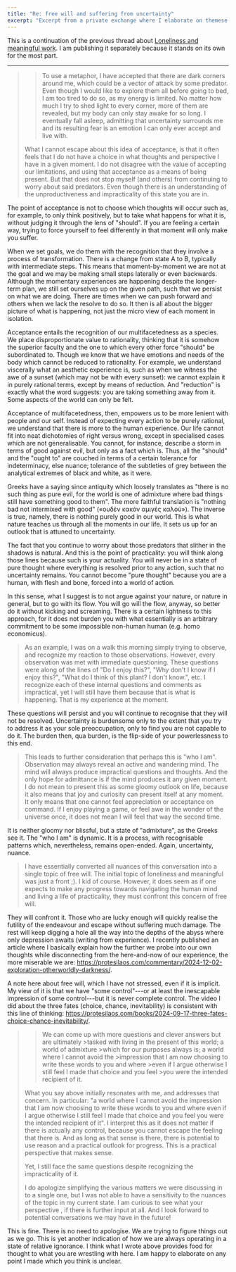 ```yaml
---
title: "Re: free will and suffering from uncertainty"
excerpt: "Excerpt from a private exchange where I elaborate on themese of uncertainty, unpleasant thoughts, and questions about free will."
---
```


This is a continuation of the previous thread about [Loneliness and
meaningful work](https://protesilaos.com/commentary/2025-01-03-re-loneliness-meaningful-work/).
I am publishing it separately because it stands on its own for the
most part.

* * *

>> To use a metaphor, I have accepted that there are dark corners
>> around me, which could be a vector of attack by some predator. Even
>> though I would like to explore them all before going to bed, I am
>> too tired to do so, as my energy is limited. No matter how much I
>> try to shed light to every corner, more of them are revealed, but
>> my body can only stay awake for so long. I eventually fall asleep,
>> admitting that uncertainty surrounds me and its resulting fear is
>> an emotion I can only ever accept and live with.
>
> What I cannot escape about this idea of acceptance, is that it often
> feels that I do not have a choice in what thoughts and perspective I
> have in a given moment. I do not disagree with the value of
> accepting our limitations, and using that acceptance as a means of
> being present. But that does not stop myself (and others) from
> continuing to worry about said predators. Even though there is an
> understanding of the unproductiveness and impracticality of this
> state you are in.

The point of acceptance is not to choose which thoughts will occur
such as, for example, to only think positively, but to take what
happens for what it is, without judging it through the lens of
"should". If you are feeling a certain way, trying to force yourself
to feel differently in that moment will only make you suffer.

When we set goals, we do them with the recognition that they involve a
process of transformation. There is a change from state A to B,
typically with intermediate steps. This means that moment-by-moment we
are not at the goal and we may be making small steps laterally or even
backwards. Although the momentary experiences are happening despite
the longer-term plan, we still set ourselves up on the given path,
such that we persist on what we are doing. There are times when we can
push forward and others when we lack the resolve to do so. It then is
all about the bigger picture of what is happening, not just the micro
view of each moment in isolation.

Acceptance entails the recognition of our multifacetedness as a
species. We place disproportionate value to rationality, thinking that
it is somehow the superior faculty and the one to which every other
force "should" be subordinated to. Though we know that we have
emotions and needs of the body which cannot be reduced to rationality.
For example, we understand viscerally what an aesthetic experience is,
such as when we witness the awe of a sunset (which may not be with
every sunset): we cannot explain it in purely rational terms, except
by means of reduction. And "reduction" is exactly what the word
suggests: you are taking something away from it. Some aspects of the
world can only be felt.

Acceptance of multifacetedness, then, empowers us to be more lenient
with people and our self. Instead of expecting every action to be
purely rational, we understand that there is more to the human
experience. Our life cannot fit into neat dichotomies of right versus
wrong, except in specialised cases which are not generalisable. You
cannot, for instance, describe a storm in terms of good against evil,
but only as a fact which is. Thus, all the "should" and the "ought to"
are couched in terms of a certain tolerance for indeterminacy, else
nuance; tolerance of the subtleties of grey between the analytical
extremes of black and white, as it were.

Greeks have a saying since antiquity which loosely translates as
"there is no such thing as pure evil, for the world is one of
admixture where bad things still have something good to them". The
more faithful translation is "nothing bad not intermixed with good"
(«ουδέν κακόν αμιγές καλού»). The inverse is true, namely, there is
nothing purely good in our world. This is what nature teaches us
through all the moments in our life. It sets us up for an outlook that
is attuned to uncertainty.

The fact that you continue to worry about those predators that slither
in the shadows is natural. And this is the point of practicality: you
will think along those lines because such is your actuality. You will
never be in a state of pure thought where everything is resolved prior
to any action, such that no uncertainty remains. You cannot become
"pure thought" because you are a human, with flesh and bone, forced
into a world of action.

In this sense, what I suggest is to not argue against your nature, or
nature in general, but to go with its flow. You will go will the flow,
anyway, so better do it without kicking and screaming. There is a
certain lightness to this approach, for it does not burden you with
what essentially is an arbitrary commitment to be some impossible
non-human human (e.g. homo economicus).

> As an example, I was on a walk this morning simply trying to
> observe, and recognize my reaction to those observations. However,
> every observation was met with immediate questioning. These
> questions were along of the lines of "Do I enjoy this?", "Why don't
> I know if I enjoy this?", "What do I think of this plant? I don't
> know.", etc. I recognize each of these internal questions and
> comments as impractical, yet I will still have them because that is
> what is happening. That is my experience at the moment.

These questions will persist and you will continue to recognise that
they will not be resolved. Uncertainty is burdensome only to the
extent that you try to address it as your sole preoccupation, only to
find you are not capable to do it. The burden then, qua burden, is the
flip-side of your powerlessness to this end.

> This leads to further consideration that perhaps this is "who I am".
> Observation may always reveal an active and wandering mind. The mind
> will always produce impractical questions and thoughts. And the only
> hope for admittance is if the mind produces it any given moment. I
> do not mean to present this as some gloomy outlook on life, because
> it also means that joy and curiosity can present itself at any
> moment. It only means that one cannot feel appreciation or
> acceptance on command. If I enjoy playing a game, or feel awe in the
> wonder of the universe once, it does not mean I will feel that way
> the second time.

It is neither gloomy nor blissful, but a state of "admixture", as the
Greeks see it. The "who I am" is dynamic. It is a process, with
recognisable patterns which, nevertheless, remains open-ended. Again,
uncertainty, nuance.

> I have essentially converted all nuances of this conversation into a
> single topic of free will. The initial topic of loneliness and
> meaningful was just a front ;). I kid of course. However, it does
> seem as if one expects to make any progress towards navigating the
> human mind and living a life of practicality, they must confront
> this concern of free will.

They will confront it. Those who are lucky enough will quickly realise
the futility of the endeavour and escape without suffering much
damage. The rest will keep digging a hole all the way into the depths
of the abyss where only depression awaits (writing from experience). I
recently published an article where I basically explain how the
further we probe into our own thoughts while disconnecting from the
here-and-now of our experience, the more miserable we are:
<https://protesilaos.com/commentary/2024-12-02-exploration-otherworldly-darkness/>.

A note here about free will, which I have not stressed, even if it is
implicit. My view of it is that we have "some control"---or at least
the inescapable impression of some control---but it is never complete
control. The video I did about the three fates (choice, chance,
inevitability) is consistent with this line of thinking:
<https://protesilaos.com/books/2024-09-17-three-fates-choice-chance-inevitability/>.

>>We can come up with more questions and clever answers but are
>ultimately >tasked with living in the present of this world; a world
>of admixture >which for our purposes always is; a world where I
>cannot avoid the >impression that I am now choosing to write these
>words to you and where >even if I argue otherwise I still feel I made
>that choice and you feel >you were the intended recipient of it.
>
> What you say above initially resonates with me, and addresses that
> concern. In particular: "a world where I cannot avoid the impression
> that I am now choosing to write these words to you and where even if
> I argue otherwise I still feel I made that choice and you feel you
> were the intended recipient of it". I interpret this as it does not
> matter if there is actually any control, because you cannot escape
> the feeling that there is. And as long as that sense is there, there
> is potential to use reason and a practical outlook for progress.
> This is a practical perspective that makes sense.
>
> Yet, I still face the same questions despite recognizing the
> impracticality of it.
>
> I do apologize simplifying the various matters we were discussing in
> to a single one, but I was not able to have a sensitivity to the
> nuances of the topic in my current state. I am curious to see what
> your perspective , if there is further input at all. And I look
> forward to potential conversations we may have in the future!

This is fine. There is no need to apologise. We are trying to figure
things out as we go. This is yet another indication of how we are
always operating in a state of relative ignorance. I think what I
wrote above provides food for thought to what you are wrestling with
here. I am happy to elaborate on any point I made which you think is
unclear.
